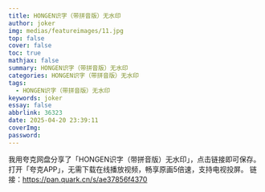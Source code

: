 ```yaml
---
title: HONGEN识字（带拼音版）无水印
author: joker
img: medias/featureimages/11.jpg
top: false
cover: false
toc: true
mathjax: false
summary: HONGEN识字（带拼音版）无水印
categories: HONGEN识字（带拼音版）无水印
tags:
  - HONGEN识字（带拼音版）无水印
keywords: joker
essay: false
abbrlink: 36323
date: 2025-04-20 23:39:11
coverImg:
password:
---
```


我用夸克网盘分享了「HONGEN识字（带拼音版）无水印」，点击链接即可保存。打开「夸克APP」，无需下载在线播放视频，畅享原画5倍速，支持电视投屏。
链接：https://pan.quark.cn/s/ae37856f4370
